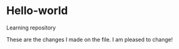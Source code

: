 # Hello-world
Learning  repository 

These are the changes I made on the file.
I am pleased to change!
